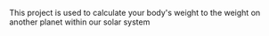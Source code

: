 This project is used to calculate your body's weight to the weight on another planet within our solar system

